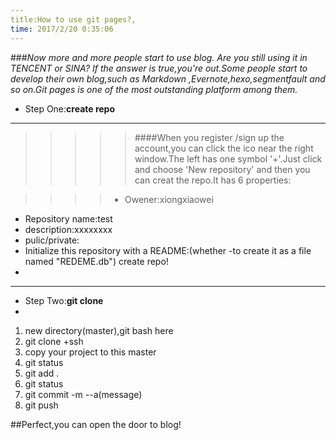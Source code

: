 ```yaml
---
title:How to use git pages?,
time: 2017/2/20 0:35:06 
---
```

###*Now more and more people start to use blog. Are you still using it in TENCENT or SINA? If the answer is true,you're out.Some people start to develop their own blog,such as Markdown ,Evernote,hexo,segmentfault and so on.Git pages is one of the most outstanding platform among them.*
- Step One:**create repo**
 

----------

 >>>>>####When you register /sign up the account,you can click the ico near the right window.The left has one symbol '+'.Just click and choose 'New repository' and  then you can creat the repo.It has 6 properties:

>>>>- Owener:xiongxiaowei
- Repository name:test
- description:xxxxxxxx
- pulic/private:
- Initialize this repository with a README:(whether -to create it as a file named "REDEME.db")
create repo!
- 

----------
- Step Two:**git clone**
- 
1. new directory(master),git bash here
2. git clone +ssh
3. copy your project to this master
4. git status
5. git add .
6. git status
7. git commit -m --a(message)
8. git push

##Perfect,you can open the door to blog!